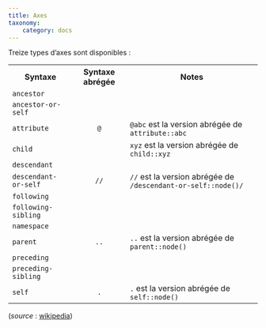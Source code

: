 ```yaml
---
title: Axes
taxonomy:
    category: docs
---
```


<p>Treize types d&#8217;axes sont disponibles :</p>


<table class="wikitable">
<tbody><tr>
<th> Syntaxe </th>
<th> Syntaxe abrégée </th>
<th>Notes</th>
</tr>
<tr>
<td><code>ancestor</code></td>
<td></td>
<td></td>
</tr>
<tr>
<td><code>ancestor-or-self</code></td>
<td></td>
<td></td>
</tr>
<tr>
<td><code>attribute</code></td>
<td align="center"><code>@</code></td>
<td><code>@abc</code> est la version abrégée de <code>attribute::abc</code></td>
</tr>
<tr>
<td><code>child</code></td>
<td></td>
<td><code>xyz</code> est la version abrégée de <code>child::xyz</code></td>
</tr>
<tr>
<td><code>descendant</code></td>
<td></td>
<td></td>
</tr>
<tr>
<td><code>descendant-or-self</code></td>
<td align="center"><code>//</code></td>
<td><code>//</code> est la version abrégée de <code>/descendant-or-self::node()/</code></td>
</tr>
<tr>
<td><code>following</code></td>
<td></td>
<td></td>
</tr>
<tr>
<td><code>following-sibling</code></td>
<td></td>
<td></td>
</tr>
<tr>
<td><code>namespace</code></td>
<td></td>
<td></td>
</tr>
<tr>
<td><code>parent</code></td>
<td align="center"><code>..</code></td>
<td><code>..</code> est la version abrégée de <code>parent::node()</code></td>
</tr>
<tr>
<td><code>preceding</code></td>
<td></td>
<td></td>
</tr>
<tr>
<td><code>preceding-sibling</code></td>
<td></td>
<td></td>
</tr>
<tr>
<td><code>self</code></td>
<td align="center"><code>.</code></td>
<td><code>.</code> est la version abrégée de <code>self::node()</code>
</td>
</tr>
</tbody></table>

  <p>
(<em>source</em> : <a href="http://en.wikipedia.org/wiki/XPath_1.0">wikipedia</a>)</p>

